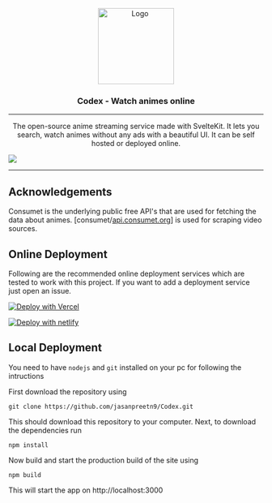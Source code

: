 <!-- PROJECT LOGO -->
<p align="center">
  <div align="center">
    <a href="https://github.com/jasanpreetn9/Codex/">
      <img width="150" src="https://github.com/jasanpreetn9/Codex/blob/master/static/favicon.png?raw=true" alt="Logo">
    </a>
    <h3>Codex - Watch animes online</h3>
  </div>

  <hr />

  <p align="center">
    The open-source anime streaming service made with SvelteKit. It lets you search, watch animes without any ads with a beautiful UI. It can be self hosted or deployed online.
  </p>
</p>

<!-- PREVIEW IMAGE -->
<img src="https://github.com/jasanpreetn9/Codex/blob/master/static/webPreview.png?raw=true">

<hr/>

## Acknowledgements

<!-- API INFO -->

Consumet is the underlying public free API's that are used for fetching the data about animes. [consumet/[api.consumet.org](https://github.com/consumet/api.consumet.org)] is used for scraping video sources.

## Online Deployment

Following are the recommended online deployment services which are tested to work with this project. If you want to add a deployment service just open an issue.

[![Deploy with Vercel](https://vercel.com/button)](https://vercel.com)

[![Deploy with netlify](https://www.netlify.com/img/deploy/button.svg)](https://app.netlify.com)

## Local Deployment

You need to have `nodejs` and `git` installed on your pc for following the intructions

First download the repository using
```
git clone https://github.com/jasanpreetn9/Codex.git
```


This should download this repository to your computer. Next, to download the dependencies run
```
npm install
```

Now build and start the production build of the site using
```
npm build
```

This will start the app on http://localhost:3000
